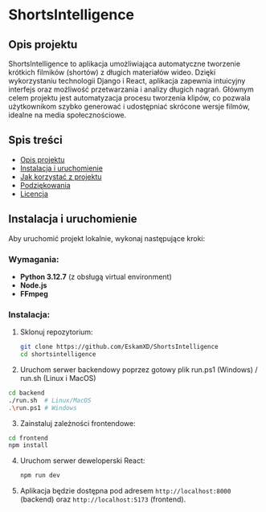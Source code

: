 # ShortsIntelligence
## Opis projektu

ShortsIntelligence to aplikacja umożliwiająca automatyczne tworzenie krótkich filmików (shortów) z długich materiałów wideo. Dzięki wykorzystaniu technologii Django i React, aplikacja zapewnia intuicyjny interfejs oraz możliwość przetwarzania i analizy długich nagrań. Głównym celem projektu jest automatyzacja procesu tworzenia klipów, co pozwala użytkownikom szybko generować i udostępniać skrócone wersje filmów, idealne na media społecznościowe.

## Spis treści

- [Opis projektu](#opis-projektu)
- [Instalacja i uruchomienie](#instalacja-i-uruchomienie)
- [Jak korzystać z projektu](#jak-korzystać-z-projektu)
- [Podziękowania](#podziękowania)
- [Licencja](#licencja)

## Instalacja i uruchomienie

Aby uruchomić projekt lokalnie, wykonaj następujące kroki:

### Wymagania:
- **Python 3.12.7** (z obsługą virtual environment)
- **Node.js**
- **FFmpeg**

### Instalacja:

1. Sklonuj repozytorium:
   ```bash
   git clone https://github.com/EskamXD/ShortsIntelligence
   cd shortsintelligence
   ```

2. Uruchom serwer backendowy poprzez gotowy plik run.ps1 (Windows) / run.sh (Linux i MacOS)
  ```bash
  cd backend
  ./run.sh  # Linux/MacOS
  .\run.ps1 # Windows
  ```
      
3. Zainstaluj zależności frontendowe:
  ```bash
  cd frontend
  npm install
  ```

4. Uruchom serwer deweloperski React:
   ```bash
   npm run dev
   ```

5. Aplikacja będzie dostępna pod adresem `http://localhost:8000` (backend) oraz `http://localhost:5173` (frontend).


